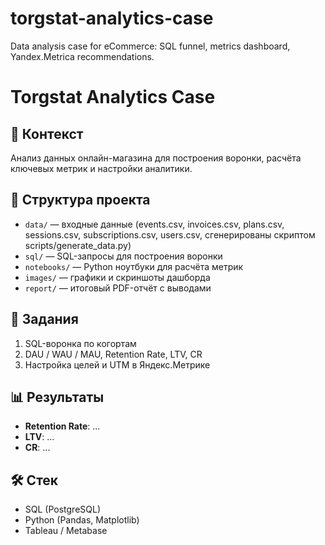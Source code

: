 # torgstat-analytics-case
Data analysis case for eCommerce: SQL funnel, metrics dashboard, Yandex.Metrica recommendations.

# Torgstat Analytics Case

## 📌 Контекст
Анализ данных онлайн-магазина для построения воронки, расчёта ключевых метрик и настройки аналитики.

## 📂 Структура проекта
- `data/` — входные данные (events.csv, invoices.csv, plans.csv, sessions.csv, subscriptions.csv, users.csv, сгенерированы скриптом scripts/generate_data.py)
- `sql/` — SQL-запросы для построения воронки
- `notebooks/` — Python ноутбуки для расчёта метрик
- `images/` — графики и скриншоты дашборда
- `report/` — итоговый PDF-отчёт с выводами

## 🔹 Задания
1. SQL-воронка по когортам
2. DAU / WAU / MAU, Retention Rate, LTV, CR
3. Настройка целей и UTM в Яндекс.Метрике

## 📊 Результаты
- **Retention Rate**: ...
- **LTV**: ...
- **CR**: ...

## 🛠 Стек
- SQL (PostgreSQL)
- Python (Pandas, Matplotlib)
- Tableau / Metabase
